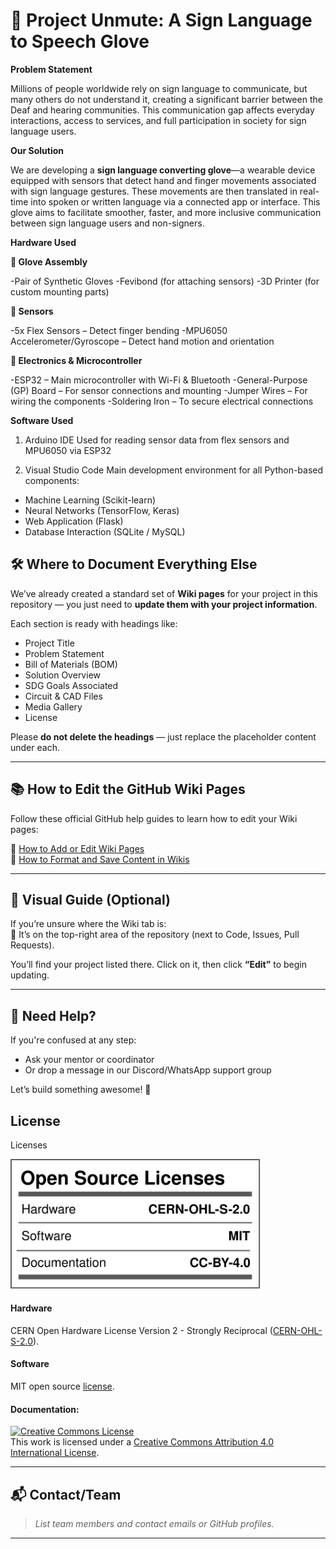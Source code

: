 # 📘 Project Unmute: A Sign Language to Speech Glove

**Problem Statement**

Millions of people worldwide rely on sign language to communicate, but many others do not understand it, creating a significant barrier between the Deaf and hearing communities. This communication gap affects everyday interactions, access to services, and full participation in society for sign language users.

**Our Solution**

We are developing a **sign language converting glove**—a wearable device equipped with sensors that detect hand and finger movements associated with sign language gestures. These movements are then translated in real-time into spoken or written language via a connected app or interface. This glove aims to facilitate smoother, faster, and more inclusive communication between sign language users and non-signers.


**Hardware Used**

**🧤 Glove Assembly**

-Pair of Synthetic Gloves
-Fevibond (for attaching sensors)
-3D Printer (for custom mounting parts)

**📏 Sensors**

-5x Flex Sensors – Detect finger bending
-MPU6050 Accelerometer/Gyroscope – Detect hand motion and orientation

**🔌 Electronics & Microcontroller**

-ESP32 – Main microcontroller with Wi-Fi & Bluetooth
-General-Purpose (GP) Board – For sensor connections and mounting
-Jumper Wires – For wiring the components
-Soldering Iron – To secure electrical connections


**Software Used**


1) Arduino IDE	Used for reading sensor data from flex sensors and MPU6050 via ESP32

2) Visual Studio Code	Main development environment for all Python-based components:
- Machine Learning (Scikit-learn)
- Neural Networks (TensorFlow, Keras)
- Web Application (Flask)
- Database Interaction (SQLite / MySQL)


## 🛠 Where to Document Everything Else

We’ve already created a standard set of **Wiki pages** for your project in this repository — you just need to **update them with your project information**.

Each section is ready with headings like:

- Project Title
- Problem Statement
- Bill of Materials (BOM)
- Solution Overview
- SDG Goals Associated
- Circuit & CAD Files
- Media Gallery
- License

Please **do not delete the headings** — just replace the placeholder content under each.

---

## 📚 How to Edit the GitHub Wiki Pages

Follow these official GitHub help guides to learn how to edit your Wiki pages:

🔗 [How to Add or Edit Wiki Pages](https://docs.github.com/en/communities/documenting-your-project-with-wikis/adding-or-editing-wiki-pages)  
🔗 [How to Format and Save Content in Wikis](https://docs.github.com/en/communities/documenting-your-project-with-wikis/editing-wiki-content)

---

## 📸 Visual Guide (Optional)

If you’re unsure where the Wiki tab is:  
📍 It’s on the top-right area of the repository (next to Code, Issues, Pull Requests).

You’ll find your project listed there. Click on it, then click **“Edit”** to begin updating.

---

## 🤝 Need Help?

If you're confused at any step:
- Ask your mentor or coordinator
- Or drop a message in our Discord/WhatsApp support group

Let’s build something awesome! 🚀

## License

Licenses

<a href="LICENSE.md"><img src="Images\Licenses_facts.svg" width="400" alt="Open Source Licenses Facts"/></a>

#### Hardware
CERN Open Hardware License Version 2 - Strongly Reciprocal ([CERN-OHL-S-2.0](https://spdx.org/licenses/CERN-OHL-S-2.0.html)).

#### Software
MIT open source [license](http://opensource.org/licenses/MIT).

#### Documentation:
<a rel="license" href="http://creativecommons.org/licenses/by/4.0/"><img alt="Creative Commons License" style="border-width:0" src="https://i.creativecommons.org/l/by/4.0/88x31.png" /></a><br />This work is licensed under a <a rel="license" href="http://creativecommons.org/licenses/by/4.0/">Creative Commons Attribution 4.0 International License</a>.

---

## 📬 Contact/Team

> _List team members and contact emails or GitHub profiles._

---

